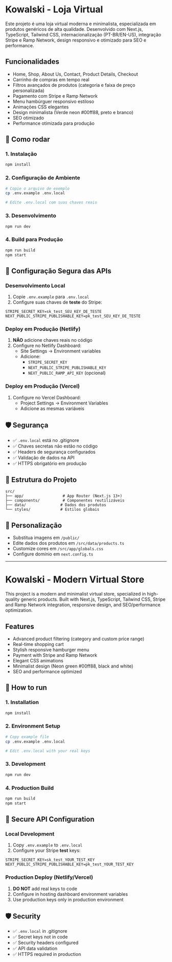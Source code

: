 
# Kowalski - Loja Virtual

Este projeto é uma loja virtual moderna e minimalista, especializada em produtos genéricos de alta qualidade. Desenvolvido com Next.js, TypeScript, Tailwind CSS, internacionalização (PT-BR/EN-US), integração Stripe e Ramp Network, design responsivo e otimizado para SEO e performance.

## Funcionalidades
- Home, Shop, About Us, Contact, Product Details, Checkout
- Carrinho de compras em tempo real
- Filtros avançados de produtos (categoria e faixa de preço personalizada)
- Pagamento com Stripe e Ramp Network
- Menu hambúrguer responsivo estiloso
- Animações CSS elegantes
- Design minimalista (Verde neon #00ff88, preto e branco)
- SEO otimizado
- Performance otimizada para produção

## 🚀 Como rodar

### 1. Instalação
```bash
npm install
```

### 2. Configuração de Ambiente
```bash
# Copie o arquivo de exemplo
cp .env.example .env.local

# Edite .env.local com suas chaves reais
```

### 3. Desenvolvimento
```bash
npm run dev
```

### 4. Build para Produção
```bash
npm run build
npm start
```

## 🔐 Configuração Segura das APIs

### Desenvolvimento Local
1. Copie `.env.example` para `.env.local`
2. Configure suas chaves de **teste** do Stripe:
```env
STRIPE_SECRET_KEY=sk_test_SEU_KEY_DE_TESTE
NEXT_PUBLIC_STRIPE_PUBLISHABLE_KEY=pk_test_SEU_KEY_DE_TESTE
```

### Deploy em Produção (Netlify)
1. **NÃO** adicione chaves reais no código
2. Configure no Netlify Dashboard:
   - Site Settings → Environment variables
   - Adicione:
     - `STRIPE_SECRET_KEY`
     - `NEXT_PUBLIC_STRIPE_PUBLISHABLE_KEY`
     - `NEXT_PUBLIC_RAMP_API_KEY` (opcional)

### Deploy em Produção (Vercel)
1. Configure no Vercel Dashboard:
   - Project Settings → Environment Variables
   - Adicione as mesmas variáveis

## 🛡️ Segurança
- ✅ `.env.local` está no .gitignore
- ✅ Chaves secretas não estão no código
- ✅ Headers de segurança configurados
- ✅ Validação de dados na API
- ✅ HTTPS obrigatório em produção

## 📁 Estrutura do Projeto
```
src/
├── app/                 # App Router (Next.js 13+)
├── components/          # Componentes reutilizáveis
├── data/               # Dados dos produtos
└── styles/             # Estilos globais
```

## 🎨 Personalização
- Substitua imagens em `/public/`
- Edite dados dos produtos em `/src/data/products.ts`
- Customize cores em `/src/app/globals.css`
- Configure domínio em `next.config.ts`

---

# Kowalski - Modern Virtual Store

This project is a modern and minimalist virtual store, specialized in high-quality generic products. Built with Next.js, TypeScript, Tailwind CSS, Stripe and Ramp Network integration, responsive design, and SEO/performance optimization.

## Features
- Advanced product filtering (category and custom price range)
- Real-time shopping cart
- Stylish responsive hamburger menu
- Payment with Stripe and Ramp Network
- Elegant CSS animations
- Minimalist design (Neon green #00ff88, black and white)
- SEO and performance optimized

## 🚀 How to run

### 1. Installation
```bash
npm install
```

### 2. Environment Setup
```bash
# Copy example file
cp .env.example .env.local

# Edit .env.local with your real keys
```

### 3. Development
```bash
npm run dev
```

### 4. Production Build
```bash
npm run build
npm start
```

## 🔐 Secure API Configuration

### Local Development
1. Copy `.env.example` to `.env.local`
2. Configure your Stripe **test** keys:
```env
STRIPE_SECRET_KEY=sk_test_YOUR_TEST_KEY
NEXT_PUBLIC_STRIPE_PUBLISHABLE_KEY=pk_test_YOUR_TEST_KEY
```

### Production Deploy (Netlify/Vercel)
1. **DO NOT** add real keys to code
2. Configure in hosting dashboard environment variables
3. Use production keys only in production environment

## 🛡️ Security
- ✅ `.env.local` in .gitignore
- ✅ Secret keys not in code
- ✅ Security headers configured
- ✅ API data validation
- ✅ HTTPS required in production
